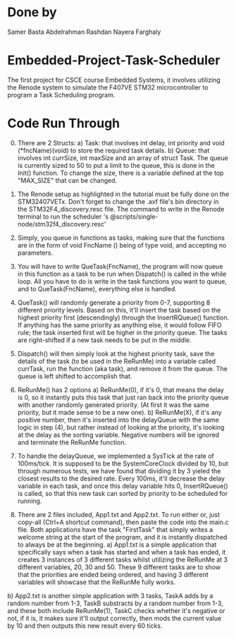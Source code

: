 # Done by
 Samer Basta
 Abdelrahman Rashdan
 Nayera Farghaly

# Embedded-Project-Task-Scheduler
 The first project for CSCE course Embedded Systems, it involves utilizing the Renode system to simulate the F407VE STM32 microcontroller to program a Task Scheduling program.

# Code Run Through
 0) There are 2 Structs: 
  a) Task: that involves int delay, int priority and void (*fncName)(void) to store the required task details.
  b) Queue: that involves int currSize, int maxSize and an array of struct Task. 
  The queue is currently sized to 50 to put a limit to the queue, this is done in the Init() function. 
  To change the size, there is a variable defined at the top "MAX_SIZE" that can be changed.
 
 1) The Renode setup as highlighted in the tutorial must be fully done on the STM32407VETx. 
 Don't forget to change the .axf file's bin directory in the STM32F4_discovery.resc file.
 The command to write in the Renode terminal to run the scheduler
 's @scripts/single-node/stm32f4_discovery.resc' 

 2) Simply, you queue in functions as tasks, making sure that the functions are in the form of
 void FncName () being of type void, and accepting no parameters.

 3) You will have to write QueTask(FncName), the program will now queue in this function as a task to be run when 
 Dispatch() is called in the while loop.
 All you have to do is write in the task functions you want to queue, and to QueTask(FncName), everything else is handled.

 4) QueTask() will randomly generate a priority from 0-7, supporting 8 different priority levels. Based on this, it'll
 insert the task based on the highest priority first (descendingly) through the InsertRQueue() function. 
 If anything has the same priority as anything else,
 it would follow FIFO rule; the task inserted first will be higher in the priority queue. 
 The tasks are right-shifted if a new task needs to be put in the middle.

 5) Dispatch() will then simply look at the highest priority task, save the details of the task (to be used in the ReRunMe) into a
 variable called currTask, run the function (aka task), and remove it from the queue. The queue is left shifted to accomplish that.

 6) ReRunMe() has 2 options
  a) ReRunMe(0), if it's 0, that means the delay is 0, so it instantly puts this task that just ran back into the priority
  queue with another randomly generated priority. (At first it was the same priority, but it made sense to be a new one).
  b) ReRunMe(X), if it's any positive number, then it's inserted into the delayQueue with the same logic in step (4), but rather instead 
  of looking at the priority, it's looking at the delay as the sorting variable. Negative numbers will be ignored and terminate
  the ReRunMe function.

 7) To handle the delayQueue, we implemented a SysTick at the rate of 100ms/tick. It is supposed to be the SystemCoreClock
 divided by 10, but through numerous tests, we have found that dividing it by 3 yieled the closest results to the desired rate. 
 Every 100ms, it'll decrease the delay variable in each task, and once this delay variable hits 0, InsertRQueue() is called,
 so that this new task can sorted by priority to be scheduled for running.

 8) There are 2 files included, App1.txt and App2.txt. To run either or, just copy-all (Ctrl+A shortcut command), then
 paste the code into the main.c file. Both applications have the task "FirstTask" that simply writes a welcome string 
 at the start of the program, and it is instantly dispatched to always be at the beginning.
  a) App1.txt is a simple application that specifically says when a task has started and when a task has ended, 
  it creates 3 instances of 3 different tasks whilst utilizing the ReRunMe at 3 different variables, 20, 30 and 50.
  These 9 different tasks are to show that the priorities are ended being ordered, and having 3 different variables
  will showcase that the ReRunMe fully works. 
  
  b) App2.txt is another simple application with 3 tasks, TaskA adds by a random number from 1-3, TaskB substracts 
  by a random number from 1-3, and these both include ReRunMe(1), TaskC checks whether it's negative or not, 
  if it is, it makes sure it'll output correctly, then mods the current value by 10 and then outputs this new result every 60 ticks.